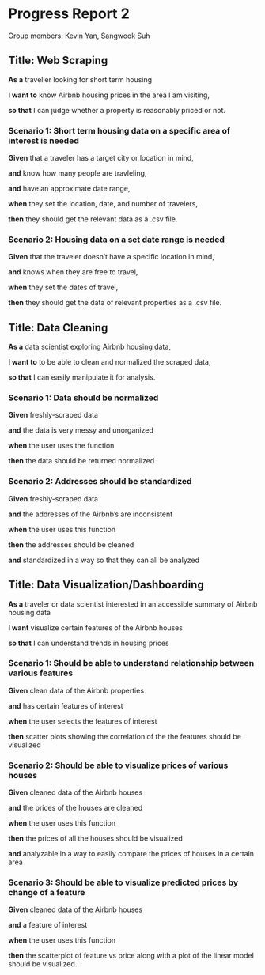 # Progress Report 2

Group members: Kevin Yan, Sangwook Suh


## Title: Web Scraping


**As a** traveller looking for short term housing

**I want to** know Airbnb housing prices in the area I am visiting,

**so that** I can judge whether a property is reasonably priced or not.



### Scenario 1: Short term housing data on a specific area of interest is needed

**Given** that a traveler has a target city or location in mind,

**and** know how many people are travleling,

**and** have an approximate date range,

**when** they set the location, date, and number of travelers,

**then** they should get the relevant data as a .csv file.


 
### Scenario 2: Housing data on a set date range is needed

**Given** that the traveler doesn’t have a specific location in mind,

**and** knows when they are free to travel,

**when** they set the dates of travel,

**then** they should get the data of relevant properties as a .csv file.




## Title:  Data Cleaning

**As a** data scientist exploring Airbnb housing data,

**I want to** to be able to clean and normalized the scraped data,

**so that** I can easily manipulate it for analysis.


### Scenario 1: Data should be normalized

**Given** freshly-scraped data


**and** the data is very messy and unorganized


**when** the user uses the function


**then** the data should be returned normalized


### Scenario 2: Addresses should be standardized


**Given** freshly-scraped data


**and** the addresses of the Airbnb’s are inconsistent


**when** the user uses this function


**then** the addresses should be cleaned


**and** standardized in a way so that they can all be analyzed


## Title: Data Visualization/Dashboarding

**As a** traveler or data scientist interested in an accessible summary of Airbnb housing data

**I want** visualize certain features of the Airbnb houses

**so that** I can understand trends in housing prices

### Scenario 1: Should be able to understand relationship between various features

**Given** clean data of the Airbnb properties

**and** has certain features of interest

**when** the user selects the features of interest

**then** scatter plots showing the correlation of the the features should be visualized 


### Scenario 2: Should be able to visualize prices of various houses


**Given** cleaned data of the Airbnb houses


**and** the prices of the houses are cleaned


**when** the user uses this function


**then** the prices of all the houses should be visualized


**and** analyzable in a way to easily compare the prices of houses in a certain area


### Scenario 3: Should be able to visualize predicted prices by change of a feature


**Given** cleaned data of the Airbnb houses


**and** a feature of interest


**when** the user uses this function


**then** the scatterplot of feature vs price along with a plot of the linear model should be visualized.




